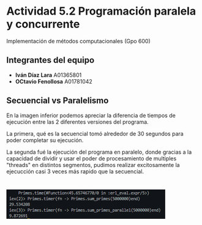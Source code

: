 # Actividad 5.2 Programación paralela y concurrente
Implementación de métodos computacionales (Gpo 600) 
## Integrantes del equipo

 - **Iván Díaz Lara** A01365801 
 - **OCtavio Fenollosa** A01781042

## Secuencial vs Paralelismo

En la imagen inferior podemos apreciar la diferencia de tiempos de ejecución entre las 2 diferentes versiones del programa.

La primera, qué es la secuencial tomó alrededor de 30 segundos para poder completar su ejecución. 

La segunda fué la ejecución del programa en paralelo, donde gracias a la capacidad de dividir y usar el poder de procesamiento de multiples "threads" en distintos segmentos, pudimos realizar excitosamente la ejecucción casi 3 veces más rapido que la secuencial.
#
![](SecuencialVSParallelism.png)